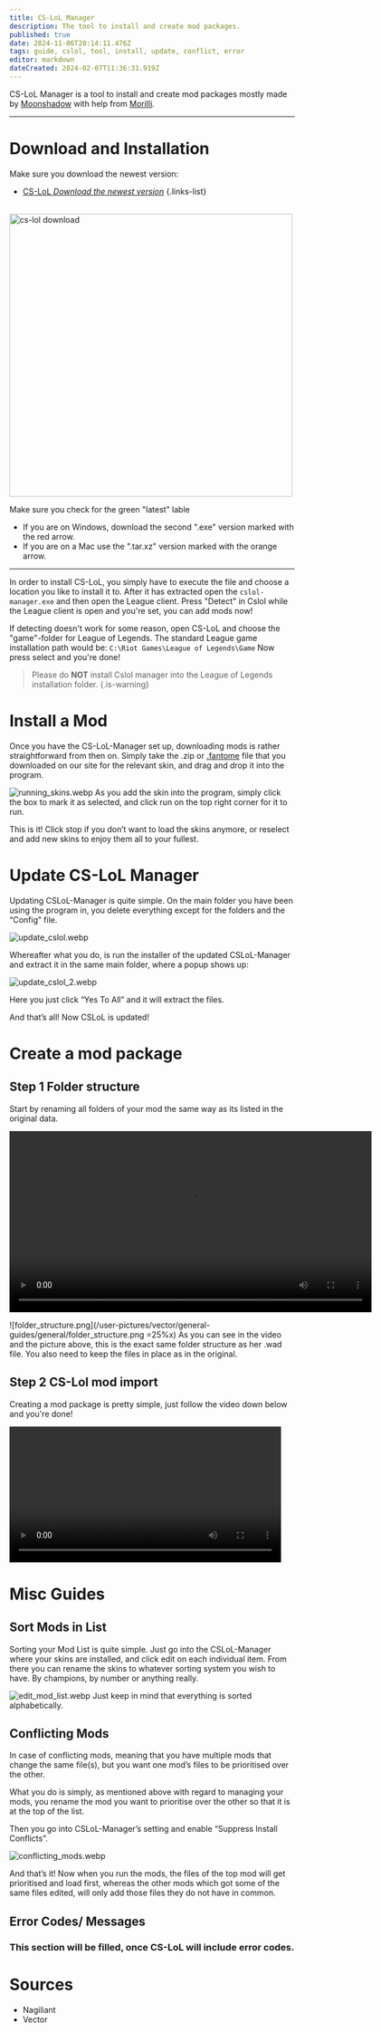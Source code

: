 ```yaml
---
title: CS-LoL Manager
description: The tool to install and create mod packages.
published: true
date: 2024-11-06T20:14:11.476Z
tags: guide, cslol, tool, install, update, conflict, error
editor: markdown
dateCreated: 2024-02-07T11:36:31.919Z
---
```


CS-LoL Manager is a tool to install and create mod packages mostly made by [Moonshadow](https://github.com/moonshadow565) with help from [Morilli](https://github.com/Morilli).

---

# Download and Installation
Make sure you download the newest version:
- [CS-LoL *Download the newest version*](https://github.com/LeagueToolkit/cslol-manager/releases/latest)
{.links-list}

<br>
<img src="/csloldownload.png" alt="cs-lol download" style="height: 500px" />

Make sure you check for the green "latest" lable
- If you are on Windows, download the second ".exe" version marked with the red arrow.
- If you are on a Mac use the ".tar.xz" version marked with the orange arrow.

---

In order to install CS-LoL, you simply have to execute the file and choose a location you like to install it to. After it has extracted open the `cslol-manager.exe` and then open the League client.
Press "Detect" in Cslol while the League client is open and you're set, you can add mods now!

If detecting doesn't work for some reason, open CS-LoL and choose the "game"-folder for League of Legends. 
The standard League game installation path would be: 
`C:\Riot Games\League of Legends\Game`
Now press select and you're done!

> Please do **NOT** install Cslol manager into the League of Legends installation folder.
{.is-warning}

# Install a Mod
Once you have the CS-LoL-Manager set up, downloading mods is rather straightforward from then on. Simply take the .zip or [.fantome](/specific-guide/filetypes#fantome) file that you downloaded on our site for the relevant skin, and drag and drop it into the program.

![running_skins.webp](/user-pictures/vector/new-post-guide/running_skins.webp)
As you add the skin into the program, simply click the box to mark it as selected, and click run on the top right corner for it to run.

This is it! Click stop if you don’t want to load the skins anymore, or reselect and add new skins to enjoy them all to your fullest. 

# Update CS-LoL Manager

Updating CSLoL-Manager is quite simple.
On the main folder you have been using the program in, you delete everything except for the folders and the “Config” file.

![update_cslol.webp](/user-pictures/vector/new-post-guide/update_cslol.webp)

Whereafter what you do, is run the installer of the updated CSLoL-Manager and extract it in the same main folder, where a popup shows up:

![update_cslol_2.webp](/user-pictures/sirdexal/untitled-1.png)

Here you just click “Yes To All” and it will extract the files. 

 

And that’s all! Now CSLoL is updated! 
# Create a mod package
## Step 1 Folder structure

Start by renaming all folders of your mod the same way as its listed in the original data. 

<video width="640" height="auto" controls>
  <source src="/user-pictures/vector/general-guides/videos/cslolmakemod_fiels.mp4" type="video/mp4">
</video>

![folder_structure.png](/user-pictures/vector/general-guides/general/folder_structure.png =25%x)
As you can see in the video and the picture above, this is the exact same folder structure as her .wad file. You also need to keep the files in place as in the original.

## Step 2 CS-Lol mod import
Creating a mod package is pretty simple, just follow the video down below and you're done!

<video width="480" height="auto" controls>
  <source src="/user-pictures/vector/general-guides/videos/cslolmakemod_create.mp4" type="video/mp4">
</video>

# Misc Guides
## Sort Mods in List
Sorting your Mod List is quite simple. Just go into the CSLoL-Manager where your skins are installed, and click edit on each individual item.
From there you can rename the skins to whatever sorting system you wish to have. By champions, by number or anything really. 

![edit_mod_list.webp](/user-pictures/vector/new-post-guide/edit_mod_list.webp)
Just keep in mind that everything is sorted alphabetically.

## Conflicting Mods
In case of conflicting mods, meaning that you have multiple mods that change the same file(s), but you want one mod’s files to be prioritised over the other.

What you do is simply, as mentioned above with regard to managing your mods, you rename the mod you want to prioritise over the other so that it is at the top of the list.

Then you go into CSLoL-Manager’s setting and enable “Suppress Install Conflicts”.

![conflicting_mods.webp](/user-pictures/vector/new-post-guide/conflicting_mods.webp)

And that’s it! Now when you run the mods, the files of the top mod will get prioritised and load first, whereas the other mods which got some of the same files edited, will only add those files they do not have in common. 

## Error Codes/ Messages
### This section will be filled, once CS-LoL will include error codes.

# Sources

- Nagiliant
- Vector